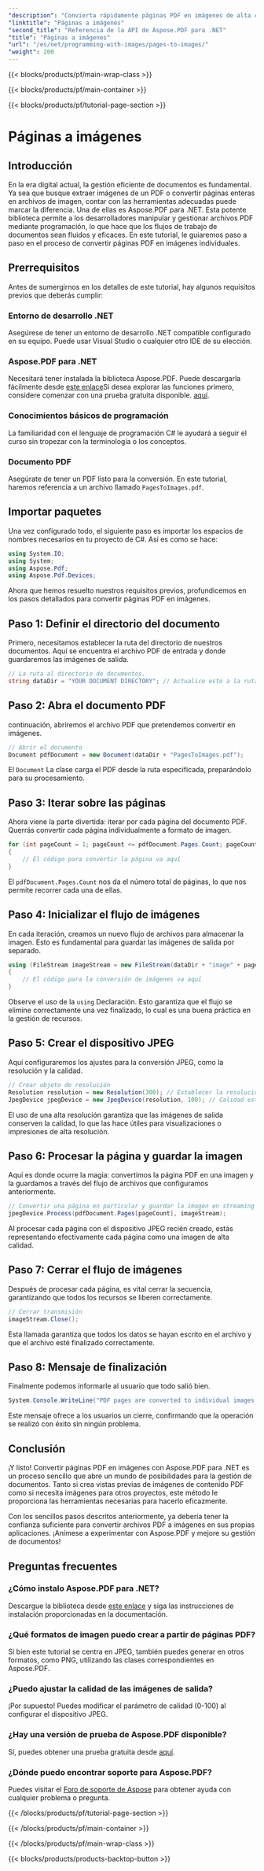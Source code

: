 ```yaml
---
"description": "Convierta rápidamente páginas PDF en imágenes de alta calidad utilizando Aspose.PDF para .NET con esta completa guía paso a paso."
"linktitle": "Páginas a imágenes"
"second_title": "Referencia de la API de Aspose.PDF para .NET"
"title": "Páginas a imágenes"
"url": "/es/net/programming-with-images/pages-to-images/"
"weight": 200
---
```


{{< blocks/products/pf/main-wrap-class >}}

{{< blocks/products/pf/main-container >}}

{{< blocks/products/pf/tutorial-page-section >}}

# Páginas a imágenes

## Introducción

En la era digital actual, la gestión eficiente de documentos es fundamental. Ya sea que busque extraer imágenes de un PDF o convertir páginas enteras en archivos de imagen, contar con las herramientas adecuadas puede marcar la diferencia. Una de ellas es Aspose.PDF para .NET. Esta potente biblioteca permite a los desarrolladores manipular y gestionar archivos PDF mediante programación, lo que hace que los flujos de trabajo de documentos sean fluidos y eficaces. En este tutorial, le guiaremos paso a paso en el proceso de convertir páginas PDF en imágenes individuales.

## Prerrequisitos

Antes de sumergirnos en los detalles de este tutorial, hay algunos requisitos previos que deberás cumplir:

### Entorno de desarrollo .NET

Asegúrese de tener un entorno de desarrollo .NET compatible configurado en su equipo. Puede usar Visual Studio o cualquier otro IDE de su elección.

### Aspose.PDF para .NET

Necesitará tener instalada la biblioteca Aspose.PDF. Puede descargarla fácilmente desde [este enlace](https://releases.aspose.com/pdf/net/)Si desea explorar las funciones primero, considere comenzar con una prueba gratuita disponible. [aquí](https://releases.aspose.com/).

### Conocimientos básicos de programación

La familiaridad con el lenguaje de programación C# le ayudará a seguir el curso sin tropezar con la terminología o los conceptos.

### Documento PDF

Asegúrate de tener un PDF listo para la conversión. En este tutorial, haremos referencia a un archivo llamado `PagesToImages.pdf`.

## Importar paquetes

Una vez configurado todo, el siguiente paso es importar los espacios de nombres necesarios en tu proyecto de C#. Así es como se hace:

```csharp
using System.IO;
using System;
using Aspose.Pdf;
using Aspose.Pdf.Devices;
```

Ahora que hemos resuelto nuestros requisitos previos, profundicemos en los pasos detallados para convertir páginas PDF en imágenes.

## Paso 1: Definir el directorio del documento

Primero, necesitamos establecer la ruta del directorio de nuestros documentos. Aquí se encuentra el archivo PDF de entrada y donde guardaremos las imágenes de salida.

```csharp
// La ruta al directorio de documentos.
string dataDir = "YOUR DOCUMENT DIRECTORY"; // Actualice esto a la ruta de su documento
```

## Paso 2: Abra el documento PDF

continuación, abriremos el archivo PDF que pretendemos convertir en imágenes.

```csharp
// Abrir el documento
Document pdfDocument = new Document(dataDir + "PagesToImages.pdf");
```

El `Document` La clase carga el PDF desde la ruta especificada, preparándolo para su procesamiento.

## Paso 3: Iterar sobre las páginas

Ahora viene la parte divertida: iterar por cada página del documento PDF. Querrás convertir cada página individualmente a formato de imagen.

```csharp
for (int pageCount = 1; pageCount <= pdfDocument.Pages.Count; pageCount++)
{
    // El código para convertir la página va aquí
}
```

El `pdfDocument.Pages.Count` nos da el número total de páginas, lo que nos permite recorrer cada una de ellas.

## Paso 4: Inicializar el flujo de imágenes

En cada iteración, creamos un nuevo flujo de archivos para almacenar la imagen. Esto es fundamental para guardar las imágenes de salida por separado.

```csharp
using (FileStream imageStream = new FileStream(dataDir + "image" + pageCount + "_out" + ".jpg", FileMode.Create))
{
    // El código para la conversión de imágenes va aquí
}
```

Observe el uso de la `using` Declaración. Esto garantiza que el flujo se elimine correctamente una vez finalizado, lo cual es una buena práctica en la gestión de recursos.

## Paso 5: Crear el dispositivo JPEG

Aquí configuraremos los ajustes para la conversión JPEG, como la resolución y la calidad.

```csharp
// Crear objeto de resolución
Resolution resolution = new Resolution(300); // Establecer la resolución a 300 DPI
JpegDevice jpegDevice = new JpegDevice(resolution, 100); // Calidad establecida al 100
```

El uso de una alta resolución garantiza que las imágenes de salida conserven la calidad, lo que las hace útiles para visualizaciones o impresiones de alta resolución.

## Paso 6: Procesar la página y guardar la imagen

Aquí es donde ocurre la magia: convertimos la página PDF en una imagen y la guardamos a través del flujo de archivos que configuramos anteriormente.

```csharp
// Convertir una página en particular y guardar la imagen en streaming
jpegDevice.Process(pdfDocument.Pages[pageCount], imageStream);
```

Al procesar cada página con el dispositivo JPEG recién creado, estás representando efectivamente cada página como una imagen de alta calidad.

## Paso 7: Cerrar el flujo de imágenes

Después de procesar cada página, es vital cerrar la secuencia, garantizando que todos los recursos se liberen correctamente.

```csharp
// Cerrar transmisión
imageStream.Close();
```

Esta llamada garantiza que todos los datos se hayan escrito en el archivo y que el archivo esté finalizado correctamente.

## Paso 8: Mensaje de finalización

Finalmente podemos informarle al usuario que todo salió bien.

```csharp
System.Console.WriteLine("PDF pages are converted to individual images successfully!");
```

Este mensaje ofrece a los usuarios un cierre, confirmando que la operación se realizó con éxito sin ningún problema.

## Conclusión

¡Y listo! Convertir páginas PDF en imágenes con Aspose.PDF para .NET es un proceso sencillo que abre un mundo de posibilidades para la gestión de documentos. Tanto si crea vistas previas de imágenes de contenido PDF como si necesita imágenes para otros proyectos, este método le proporciona las herramientas necesarias para hacerlo eficazmente.

Con los sencillos pasos descritos anteriormente, ya debería tener la confianza suficiente para convertir archivos PDF a imágenes en sus propias aplicaciones. ¡Anímese a experimentar con Aspose.PDF y mejore su gestión de documentos!

## Preguntas frecuentes

### ¿Cómo instalo Aspose.PDF para .NET?
Descargue la biblioteca desde [este enlace](https://releases.aspose.com/pdf/net/) y siga las instrucciones de instalación proporcionadas en la documentación.

### ¿Qué formatos de imagen puedo crear a partir de páginas PDF?
Si bien este tutorial se centra en JPEG, también puedes generar en otros formatos, como PNG, utilizando las clases correspondientes en Aspose.PDF.

### ¿Puedo ajustar la calidad de las imágenes de salida?
¡Por supuesto! Puedes modificar el parámetro de calidad (0-100) al configurar el dispositivo JPEG.

### ¿Hay una versión de prueba de Aspose.PDF disponible?
Sí, puedes obtener una prueba gratuita desde [aquí](https://releases.aspose.com/).

### ¿Dónde puedo encontrar soporte para Aspose.PDF?
Puedes visitar el [Foro de soporte de Aspose](https://forum.aspose.com/c/pdf/10) para obtener ayuda con cualquier problema o pregunta.

{{< /blocks/products/pf/tutorial-page-section >}}

{{< /blocks/products/pf/main-container >}}

{{< /blocks/products/pf/main-wrap-class >}}

{{< blocks/products/products-backtop-button >}}
